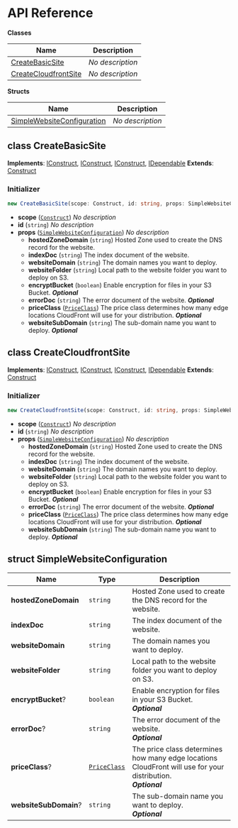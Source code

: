 # API Reference

**Classes**

Name|Description
----|-----------
[CreateBasicSite](#cdk-simplewebsite-deploy-createbasicsite)|*No description*
[CreateCloudfrontSite](#cdk-simplewebsite-deploy-createcloudfrontsite)|*No description*


**Structs**

Name|Description
----|-----------
[SimpleWebsiteConfiguration](#cdk-simplewebsite-deploy-simplewebsiteconfiguration)|*No description*



## class CreateBasicSite  <a id="cdk-simplewebsite-deploy-createbasicsite"></a>



__Implements__: [IConstruct](#constructs-iconstruct), [IConstruct](#aws-cdk-core-iconstruct), [IConstruct](#constructs-iconstruct), [IDependable](#aws-cdk-core-idependable)
__Extends__: [Construct](#aws-cdk-core-construct)

### Initializer




```ts
new CreateBasicSite(scope: Construct, id: string, props: SimpleWebsiteConfiguration)
```

* **scope** (<code>[Construct](#aws-cdk-core-construct)</code>)  *No description*
* **id** (<code>string</code>)  *No description*
* **props** (<code>[SimpleWebsiteConfiguration](#cdk-simplewebsite-deploy-simplewebsiteconfiguration)</code>)  *No description*
  * **hostedZoneDomain** (<code>string</code>)  Hosted Zone used to create the DNS record for the website. 
  * **indexDoc** (<code>string</code>)  The index document of the website. 
  * **websiteDomain** (<code>string</code>)  The domain names you want to deploy. 
  * **websiteFolder** (<code>string</code>)  Local path to the website folder you want to deploy on S3. 
  * **encryptBucket** (<code>boolean</code>)  Enable encryption for files in your S3 Bucket. __*Optional*__
  * **errorDoc** (<code>string</code>)  The error document of the website. __*Optional*__
  * **priceClass** (<code>[PriceClass](#aws-cdk-aws-cloudfront-priceclass)</code>)  The price class determines how many edge locations CloudFront will use for your distribution. __*Optional*__
  * **websiteSubDomain** (<code>string</code>)  The sub-domain name you want to deploy. __*Optional*__




## class CreateCloudfrontSite  <a id="cdk-simplewebsite-deploy-createcloudfrontsite"></a>



__Implements__: [IConstruct](#constructs-iconstruct), [IConstruct](#aws-cdk-core-iconstruct), [IConstruct](#constructs-iconstruct), [IDependable](#aws-cdk-core-idependable)
__Extends__: [Construct](#aws-cdk-core-construct)

### Initializer




```ts
new CreateCloudfrontSite(scope: Construct, id: string, props: SimpleWebsiteConfiguration)
```

* **scope** (<code>[Construct](#aws-cdk-core-construct)</code>)  *No description*
* **id** (<code>string</code>)  *No description*
* **props** (<code>[SimpleWebsiteConfiguration](#cdk-simplewebsite-deploy-simplewebsiteconfiguration)</code>)  *No description*
  * **hostedZoneDomain** (<code>string</code>)  Hosted Zone used to create the DNS record for the website. 
  * **indexDoc** (<code>string</code>)  The index document of the website. 
  * **websiteDomain** (<code>string</code>)  The domain names you want to deploy. 
  * **websiteFolder** (<code>string</code>)  Local path to the website folder you want to deploy on S3. 
  * **encryptBucket** (<code>boolean</code>)  Enable encryption for files in your S3 Bucket. __*Optional*__
  * **errorDoc** (<code>string</code>)  The error document of the website. __*Optional*__
  * **priceClass** (<code>[PriceClass](#aws-cdk-aws-cloudfront-priceclass)</code>)  The price class determines how many edge locations CloudFront will use for your distribution. __*Optional*__
  * **websiteSubDomain** (<code>string</code>)  The sub-domain name you want to deploy. __*Optional*__




## struct SimpleWebsiteConfiguration  <a id="cdk-simplewebsite-deploy-simplewebsiteconfiguration"></a>






Name | Type | Description 
-----|------|-------------
**hostedZoneDomain** | <code>string</code> | Hosted Zone used to create the DNS record for the website.
**indexDoc** | <code>string</code> | The index document of the website.
**websiteDomain** | <code>string</code> | The domain names you want to deploy.
**websiteFolder** | <code>string</code> | Local path to the website folder you want to deploy on S3.
**encryptBucket**? | <code>boolean</code> | Enable encryption for files in your S3 Bucket.<br/>__*Optional*__
**errorDoc**? | <code>string</code> | The error document of the website.<br/>__*Optional*__
**priceClass**? | <code>[PriceClass](#aws-cdk-aws-cloudfront-priceclass)</code> | The price class determines how many edge locations CloudFront will use for your distribution.<br/>__*Optional*__
**websiteSubDomain**? | <code>string</code> | The sub-domain name you want to deploy.<br/>__*Optional*__



